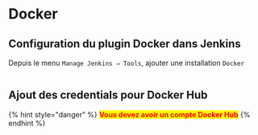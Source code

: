 # Docker

## **Configuration du plugin Docker dans Jenkins**

Depuis le menu `Manage Jenkins ⇒ Tools`, ajouter une installation `Docker`

<figure><img src="https://github.com/smontri/esgi-devsecops/raw/main/images/docker-config.jpg" alt=""><figcaption></figcaption></figure>

## **Ajout des credentials pour Docker Hub**

{% hint style="danger" %}
<mark style="color:red;">**Vous devez avoir un compte Docker Hub**</mark>
{% endhint %}

<figure><img src="https://github.com/smontri/esgi-devsecops/raw/main/images/docker-creds.jpg" alt=""><figcaption></figcaption></figure>

##
